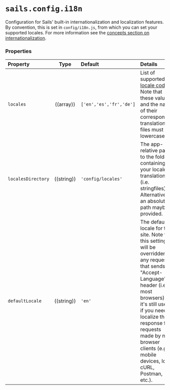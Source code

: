 # `sails.config.i18n`

Configuration for Sails' built-in internationalization and localization features.  By convention, this is set in `config/i18n.js`, from which you can set your supported locales. For more information see the [concepts section on internationalization](https://sailsjs.com/documentation/concepts/Internationalization).


### Properties

| Property           | Type        | Default               | Details |
|:-------------------|:-----------:|:----------------------|:--------|
| `locales`          | ((array))   | `['en','es','fr','de']` | List of supported [locale codes](http://en.wikipedia.org/wiki/BCP_47). Note that these values and the name of their corresponding translation files must be lowercase.
| `localesDirectory` | ((string))  | `'config/locales'`     | The app-relative path to the folder containing your locale translations (i.e. stringfiles).  Alternatively, an absolute path maybe provided.
| `defaultLocale`    | ((string))  | `'en'`                  | The default locale for the site. Note that this setting will be overridden for any request that sends an "Accept-Language" header (i.e. most browsers), but it's still useful if you need to localize the response for requests made by non-browser clients (e.g. mobile devices, IoT, cURL, Postman, etc.).




<docmeta name="displayName" value="sails.config.i18n">
<docmeta name="pageType" value="property">

